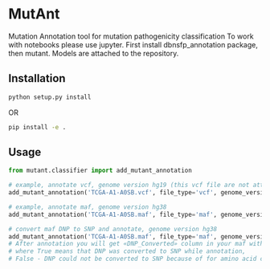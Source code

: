 # MutAnt
Mutation Annotation tool for mutation pathogenicity classification
To work with notebooks please use jupyter.
First install dbnsfp_annotation package, then mutant.
Models are attached to the repository.

## Installation

```bash
python setup.py install
```
OR
```bash
pip install -e .
```
## Usage

```python
from mutant.classifier import add_mutant_annotation

# example, annotate vcf, genome version hg19 (this vcf file are not attached)
add_mutant_annotation('TCGA-A1-A0SB.vcf', file_type='vcf', genome_version = 'hg19', development_mode=True, method='predict_proba')

# example, annotate maf, genome version hg38
add_mutant_annotation('TCGA-A1-A0SB.maf', file_type='maf', genome_version = 'hg38', development_mode=True, method='predict_proba')

# convert maf DNP to SNP and annotate, genome version hg38
add_mutant_annotation('TCGA-A1-A0SB.maf', file_type='maf', genome_version = 'hg38', dnp_convert_info=True, method='predict_proba')
# After annotation you will get «DNP_Converted» column in your maf with True or False values,
# where True means that DNP was converted to SNP while annotation,
# False - DNP could not be converted to SNP because of for amino acid change it need in two or more changes in codon.
```